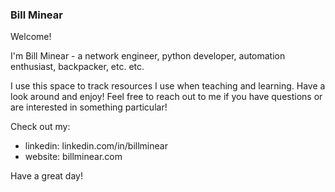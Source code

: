 ### Bill Minear

Welcome!

I'm Bill Minear - a network engineer, python developer, automation enthusiast, backpacker, etc. etc.

I use this space to track resources I use when teaching and learning. Have a look around and enjoy! Feel free to reach out to me if you have questions or are interested in something particular!

Check out my:
- linkedin: linkedin.com/in/billminear
- website: billminear.com

Have a great day!

